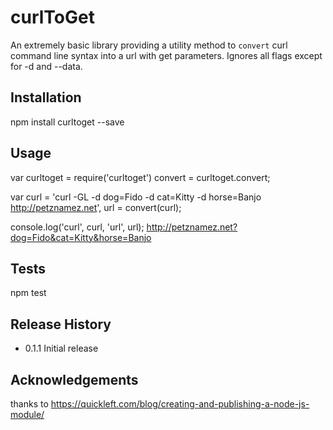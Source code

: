 curlToGet
=========

An extremely basic library providing a utility method to `convert` curl command line syntax into a url with get parameters. Ignores all flags except for -d and --data.

## Installation

  npm install curltoget --save

## Usage

  var curltoget = require('curltoget')
      convert = curltoget.convert;

  var curl = 'curl -GL -d dog=Fido -d cat=Kitty -d horse=Banjo http://petznamez.net',
      url = convert(curl);

  console.log('curl', curl, 'url', url);
  http://petznamez.net?dog=Fido&cat=Kitty&horse=Banjo

## Tests

  npm test

## Release History

* 0.1.1 Initial release

## Acknowledgements

  thanks to https://quickleft.com/blog/creating-and-publishing-a-node-js-module/